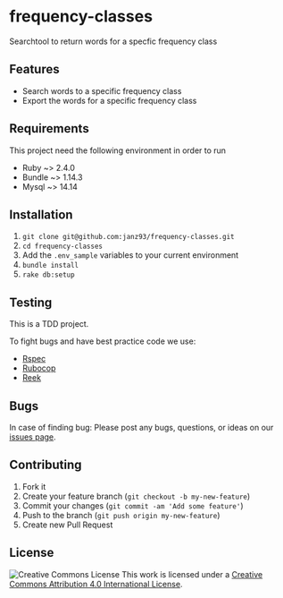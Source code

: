 # frequency-classes
Searchtool to return words for a specfic frequency class

## Features
* Search words to a specific frequency class
* Export the words for a specific frequency class

## Requirements
This project need the following environment in order to run

- Ruby ~> 2.4.0
- Bundle ~> 1.14.3
- Mysql ~> 14.14

## Installation
1. `git clone git@github.com:janz93/frequency-classes.git`
2. `cd frequency-classes`
3. Add the `.env_sample` variables to your current environment
4. `bundle install`
5. `rake db:setup`

## Testing
This is a TDD project.

To fight bugs and have best practice code we use:

* [Rspec](https://github.com/seattlerb/minitest)
* [Rubocop](https://github.com/bbatsov/rubocop)
* [Reek](https://github.com/troessner/reek)

## Bugs
In case of finding bug:
Please post any bugs, questions, or ideas on our [issues page](https://github.com/janz93/frequency-classes/issues).

## Contributing

1. Fork it
2. Create your feature branch (`git checkout -b my-new-feature`)
3. Commit your changes (`git commit -am 'Add some feature'`)
4. Push to the branch (`git push origin my-new-feature`)
5. Create new Pull Request

## License
![Creative Commons License](https://i.creativecommons.org/l/by/4.0/88x31.png "CC BY")
This work is licensed under a [Creative Commons Attribution 4.0 International License](https://creativecommons.org/licenses/by/4.0/).
